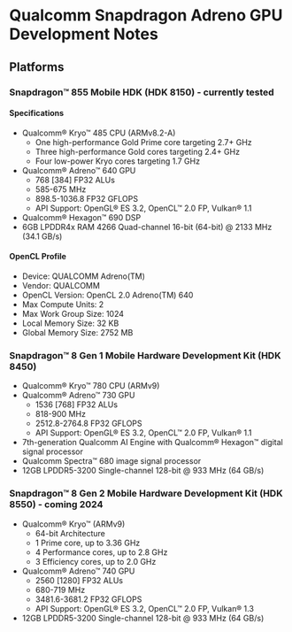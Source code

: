 # Qualcomm Snapdragon Adreno GPU Development Notes

## Platforms

### Snapdragon™ 855 Mobile HDK (HDK 8150) - currently tested
#### Specifications
 - Qualcomm® Kryo™ 485 CPU (ARMv8.2-A)
   - One high-performance Gold Prime core targeting 2.7+ GHz
   - Three high-performance Gold cores targeting 2.4+ GHz
   - Four low-power Kryo cores targeting 1.7 GHz
 - Qualcomm® Adreno™ 640 GPU
   - 768 [384] FP32 ALUs  
   - 585-675 MHz
   - 898.5-1036.8 FP32 GFLOPS
   - API Support: OpenGL® ES 3.2, OpenCL™ 2.0 FP, Vulkan® 1.1
 - Qualcomm® Hexagon™ 690 DSP
 - 6GB LPDDR4x RAM 4266 Quad-channel 16-bit (64-bit) @ 2133 MHz (34.1 GB/s)

#### OpenCL Profile
- Device: QUALCOMM Adreno(TM)
- Vendor: QUALCOMM
- OpenCL Version: OpenCL 2.0 Adreno(TM) 640
- Max Compute Units: 2
- Max Work Group Size: 1024
- Local Memory Size: 32 KB
- Global Memory Size: 2752 MB

### Snapdragon™ 8 Gen 1 Mobile Hardware Development Kit (HDK 8450)
 - Qualcomm® Kryo™ 780 CPU (ARMv9)
 - Qualcomm® Adreno™ 730 GPU
   - 1536 [768] FP32 ALUs  
   - 818-900 MHz
   - 2512.8-2764.8 FP32 GFLOPS
   - API Support: OpenGL® ES 3.2, OpenCL™ 2.0 FP, Vulkan® 1.1
 - 7th-generation Qualcomm AI Engine with Qualcomm® Hexagon™ digital signal processor
 - Qualcomm Spectra™ 680 image signal processor
 - 12GB LPDDR5-3200 Single-channel 128-bit @ 933 MHz (64 GB/s)

### Snapdragon™ 8 Gen 2 Mobile Hardware Development Kit (HDK 8550) - coming 2024
 - Qualcomm® Kryo™ (ARMv9)
   - 64-bit Architecture
   - 1 Prime core, up to 3.36 GHz 
   - 4 Performance cores, up to 2.8 GHz
   - 3 Efficiency cores, up to 2.0 GHz 
 - Qualcomm® Adreno™ 740 GPU
   - 2560 [1280] FP32 ALUs  
   - 680-719 MHz
   - 3481.6-3681.2 FP32 GFLOPS
   - API Support: OpenGL® ES 3.2, OpenCL™ 2.0 FP, Vulkan® 1.3
 - 12GB LPDDR5-3200 Single-channel 128-bit @ 933 MHz (64 GB/s)




